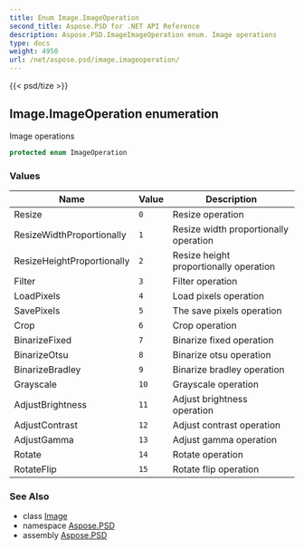 ```yaml
---
title: Enum Image.ImageOperation
second_title: Aspose.PSD for .NET API Reference
description: Aspose.PSD.ImageImageOperation enum. Image operations
type: docs
weight: 4950
url: /net/aspose.psd/image.imageoperation/
---
```

{{< psd/tize >}}
## Image.ImageOperation enumeration

Image operations

```csharp
protected enum ImageOperation
```

### Values

| Name | Value | Description |
| --- | --- | --- |
| Resize | `0` | Resize operation |
| ResizeWidthProportionally | `1` | Resize width proportionally operation |
| ResizeHeightProportionally | `2` | Resize height proportionally operation |
| Filter | `3` | Filter operation |
| LoadPixels | `4` | Load pixels operation |
| SavePixels | `5` | The save pixels operation |
| Crop | `6` | Crop operation |
| BinarizeFixed | `7` | Binarize fixed operation |
| BinarizeOtsu | `8` | Binarize otsu operation |
| BinarizeBradley | `9` | Binarize bradley operation |
| Grayscale | `10` | Grayscale operation |
| AdjustBrightness | `11` | Adjust brightness operation |
| AdjustContrast | `12` | Adjust contrast operation |
| AdjustGamma | `13` | Adjust gamma operation |
| Rotate | `14` | Rotate operation |
| RotateFlip | `15` | Rotate flip operation |

### See Also

* class [Image](../image/)
* namespace [Aspose.PSD](../../aspose.psd/)
* assembly [Aspose.PSD](../../)


